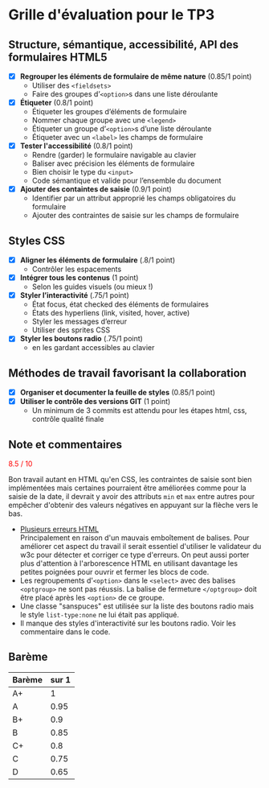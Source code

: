 # Grille d'évaluation pour le TP3
## Structure, sémantique, accessibilité, API des formulaires HTML5
- [X] __Regrouper les éléments de formulaire de même nature__ (0.85/1 point)
    - Utiliser des `<fieldsets>`
    - Faire des groupes d’`<option>`s dans une liste déroulante
- [X] __Étiqueter__ (0.8/1 point)
    - Étiqueter les groupes d’éléments de formulaire
    - Nommer chaque groupe avec une `<legend>`
    - Étiqueter un groupe d’`<option>`s d’une liste déroulante
    - Étiqueter avec un `<label>` les champs de formulaire
- [X] __Tester l'accessibilité__ (0.8/1 point)
    - Rendre (garder) le formulaire navigable au clavier
    - Baliser avec précision les éléments de formulaire
    - Bien choisir le type du `<input>`
    - Code sémantique et valide pour l’ensemble du document
- [X] __Ajouter des containtes de saisie__ (0.9/1 point)
    - Identifier par un attribut approprié les champs obligatoires du formulaire
    - Ajouter des contraintes de saisie sur les champs de formulaire

## Styles CSS
- [X] __Aligner les éléments de formulaire__ (.8/1 point)
    - Contrôler les espacements
- [X] __Intégrer tous les contenus__  (1 point)
    - Selon les guides visuels (ou mieux !)
- [X] __Styler l’interactivité__  (.75/1 point)
    - État focus, état checked des éléments de formulaires
    - États des hyperliens (link, visited, hover, active)
    - Styler les messages d’erreur
    - Utiliser des sprites CSS
- [X] __Styler les boutons radio__  (.75/1 point)
    - en les gardant accessibles au clavier

## Méthodes de travail favorisant la collaboration
- [X] __Organiser et documenter la feuille de styles__  (0.85/1 point)
- [X] __Utiliser le contrôle des versions GIT__  (1 point)
    - Un minimum de 3 commits est attendu pour les étapes html, css, contrôle qualité finale



## Note et commentaires
<span style='color:red'> 8.5 / 10</span>

Bon travail autant en HTML qu'en CSS, les contraintes de saisie sont bien implémentées mais certaines pourraient être améliorées comme pour la saisie de la date, il devrait y avoir des attributs `min` et `max` entre autres pour empêcher d'obtenir des valeurs négatives en appuyant sur la flèche vers le bas.
- [Plusieurs erreurs HTML](images/erreurs-html.pdf)  
Principalement en raison d'un mauvais emboîtement de balises. Pour améliorer cet aspect du travail il serait essentiel d'utiliser le validateur du w3c pour détecter et corriger ce type d'erreurs. On peut aussi porter plus d'attention à l'arborescence HTML en utilisant davantage les petites poignées pour ouvrir et fermer les blocs de code.
- Les regroupements d'`<option>` dans le `<select>` avec des balises `<optgroup>` ne sont pas réussis. La balise de fermeture  `</optgroup>` doit être placé après les `<option>` de ce groupe.
- Une classe "sanspuces" est utilisée sur la liste des boutons radio mais le style `list-type:none` ne lui était pas appliqué.
- Il manque des styles d'interactivité sur les boutons radio. Voir les commentaire dans le code.


## Barème
| Barème | sur 1 |
|--------|-------|
| A+     | 1     |
| A      | 0.95  |
| B+     | 0.9   |
| B      | 0.85  |
| C+     | 0.8   |
| C      | 0.75  |
| D      | 0.65  |
